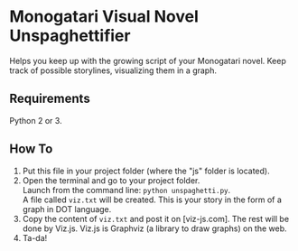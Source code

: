 # Monogatari Visual Novel Unspaghettifier

Helps you keep up with the growing script of your Monogatari novel.
Keep track of possible storylines, visualizing them in a graph.


## Requirements

Python 2 or 3.


## How To

1. Put this file in your project folder (where the "js" folder is located).
2. Open the terminal and go to your project folder. \
Launch from the command line: `python unspaghetti.py`. \
A file called `viz.txt` will be created.
This is your story in the form of a graph in DOT language.
3. Copy the content of `viz.txt` and post it on [viz-js.com].
The rest will be done by Viz.js.
Viz.js is Graphviz (a library to draw graphs) on the web.
4. Ta-da!

